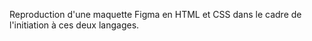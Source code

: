 Reproduction d'une maquette Figma en HTML et CSS dans le cadre de l'initiation  à ces deux langages.
